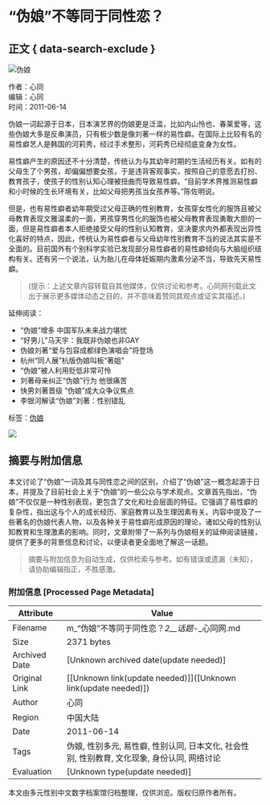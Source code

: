# “伪娘”不等同于同性恋？

## 正文 { data-search-exclude }


![伪娘](https://www.langql.com/1314xtcom/cr640100.gif)

作者：心同  
编辑：心同  
时间：2011-06-14  

伪娘一词起源于日本，日本演艺界的伪娘更是泛滥，比如内山怜也、春莱爱等，这些伪娘大多是反串演员，只有极少数是像刘著一样的易性癖。在国际上比较有名的易性癖艺人是韩国的河莉秀，经过手术整形，河莉秀已经彻底变身为女性。

易性癖产生的原因还不十分清楚，传统认为与其幼年时期的生活经历有关。如有的父母生了个男孩，却偏偏想要女孩，于是违背客观事实，按照自己的意愿去打扮、教育孩子，使孩子的性别认知心理被扭曲而导致易性癖。“目前学术界推测易性癖和小时候的生长环境有关，比如父母把男孩当女孩养等。”陈佐明说。

但是，也有易性癖者幼年期受过父母正确的性别教育，女孩穿女性化的服饰且被父母教育表现文雅温柔的一面，男孩穿男性化的服饰也被父母教育表现勇敢大胆的一面，但是易性癖者本人拒绝接受父母的性别认知教育，坚决要求内外都表现出异性化喜好的特点，因此，传统认为易性癖者与父母幼年性别教育不当的说法其实是不全面的。目前国外有个别科学实验已发现部分易性癖者的易性癖倾向与大脑组织结构有关。还有另一个说法，认为胎儿在母体妊娠期内激素分泌不当，导致先天易性癖。

> (提示：上述文章内容转载自其他媒体，仅供讨论和参考。心同网刊载此文出于展示更多媒体动态之目的，并不意味着赞同其观点或证实其描述。)

延伸阅读：
- “伪娘”增多 中国军队未来战力堪忧
- “好男儿”马天宇：我既非伪娘也非GAY
- 伪娘刘著“爱与包容成都绿色演唱会”将登场
- 杭州“同人展”杭版伪娘叫板“著姐”
- “伪娘”被人利用贬低非常可怜
- 刘著母亲纠正“伪娘”行为 他很痛苦
- 快男刘著晋级 “伪娘”成大众争议焦点
- 李银河解读“伪娘”刘著：性别错乱

标签：[伪娘](https://www.langql.com/tags-%CE%B1%C4%EF-0.html)

![](https://www.langql.com/mcss/images/4_03.png)
<!-- tcd_original_link https://m.1314xt.com/huati/14075_2.html -->


## 摘要与附加信息

<!-- tcd_abstract -->
本文讨论了“伪娘”一词及其与同性恋之间的区别，介绍了“伪娘”这一概念起源于日本，并提及了目前社会上关于“伪娘”的一些公众与学术观点。文章首先指出，“伪娘”不仅仅是一种性别表现，更包含了文化和社会层面的特征。它强调了易性癖的复杂性，指出这与个人的成长经历、家庭教育以及生理因素有关。内容中提及了一些著名的伪娘代表人物，以及各种关于易性癖形成原因的理论，诸如父母的性别认知教育和生理激素的影响。同时，文章附带了一系列与伪娘相关的延伸阅读链接，提供了更多的背景信息和讨论，以便读者更全面地了解这一话题。
<!-- tcd_abstract_end -->

> 摘要与附加信息为自动生成，仅供检索与参考。如有错误或遗漏（未知），请协助编辑指正，不胜感激。

### 附加信息 [Processed Page Metadata]

| Attribute       | Value                                  |
|-----------------|----------------------------------------|
| Filename        | m_“伪娘”不等同于同性恋？_2__话题_-_心同网.md                             |
| Size            | 2371 bytes                           |
| Archived Date   | [Unknown archived date(update needed)]                             |
| Original Link   | [[Unknown link(update needed)]]([Unknown link(update needed)])                       |
| Author          | 心同                               |
| Region          | 中国大陆                               |
| Date            | 2011-06-14                                 |
| Tags            | 伪娘, 性别多元, 易性癖, 性别认同, 日本文化, 社会性别, 性别教育, 文化现象, 身份认同, 网络讨论                                 |
| Evaluation            | [Unknown type(update needed)]                                 |
<!-- tcd_table_end -->

本文由多元性别中文数字档案馆归档整理，仅供浏览。版权归原作者所有。
